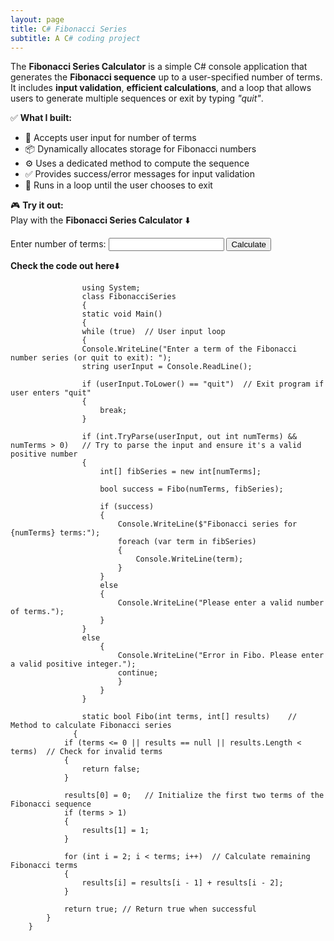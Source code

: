 ```yaml
---
layout: page
title: C# Fibonacci Series
subtitle: A C# coding project
---
```


The **Fibonacci Series Calculator** is a simple C# console application that generates the **Fibonacci sequence** up to a user-specified number of terms. It includes **input validation**, **efficient calculations**, and a loop that allows users to generate multiple sequences or exit by typing *"quit"*.  

✅ **What I built:**  
- 📝 Accepts user input for number of terms  
- 📦 Dynamically allocates storage for Fibonacci numbers  
- ⚙️ Uses a dedicated method to compute the sequence  
- ✅ Provides success/error messages for input validation  
- 🔄 Runs in a loop until the user chooses to exit    

🎮 **Try it out:**  
Play with the **Fibonacci Series Calculator** ⬇️    
<form id="fibForm">
    <label for="numTerms">Enter number of terms: </label>
    <input type="number" id="numTerms" name="numTerms" required>
    <button type="submit">Calculate</button>
</form>

<p id="fibResult"></p>

<script>
document.getElementById('fibForm').onsubmit = function(event) {
    event.preventDefault();  // Prevent page reload

    const terms = parseInt(document.getElementById('numTerms').value);
    if (isNaN(terms) || terms <= 0) {
        document.getElementById('fibResult').innerHTML = "Please enter a valid positive number!";
        return;
    }

    const fibSeries = [];
    for (let i = 0; i < terms; i++) {
        if (i === 0) fibSeries.push(0);
        else if (i === 1) fibSeries.push(1);
        else fibSeries.push(fibSeries[i-1] + fibSeries[i-2]);
    }

    document.getElementById('fibResult').innerHTML = `
        <strong>Fibonacci series for ${terms} terms:</strong><br>
        ${fibSeries.join(', ')}
    `;
};
</script>
**Check the code out here**⬇️

                    using System; 
                    class FibonacciSeries 
                    { 
                    static void Main() 
                    {
                    while (true)  // User input loop
                    {
                    Console.WriteLine("Enter a term of the Fibonacci number series (or quit to exit): ");
                    string userInput = Console.ReadLine();
            
                    if (userInput.ToLower() == "quit")  // Exit program if user enters "quit"
                    {
                        break;
                    }

                    if (int.TryParse(userInput, out int numTerms) && numTerms > 0)   // Try to parse the input and ensure it's a valid positive number
                    {
                        int[] fibSeries = new int[numTerms];

                        bool success = Fibo(numTerms, fibSeries);

                        if (success)
                        {
                            Console.WriteLine($"Fibonacci series for {numTerms} terms:");
                            foreach (var term in fibSeries)
                            {
                                Console.WriteLine(term);
                            }
                        }
                        else
                        {
                            Console.WriteLine("Please enter a valid number of terms.");
                        }
                    }
                    else
                        {
                            Console.WriteLine("Error in Fibo. Please enter a valid positive integer.");
                            continue;
                            }
                        }
                    }

                    static bool Fibo(int terms, int[] results)    // Method to calculate Fibonacci series
                  {
                if (terms <= 0 || results == null || results.Length < terms)  // Check for invalid terms
                {
                    return false;
                }

                results[0] = 0;   // Initialize the first two terms of the Fibonacci sequence
                if (terms > 1)
                {
                    results[1] = 1;
                }
        
                for (int i = 2; i < terms; i++)  // Calculate remaining Fibonacci terms
                {
                    results[i] = results[i - 1] + results[i - 2];
                }

                return true; // Return true when successful
            }
        }
